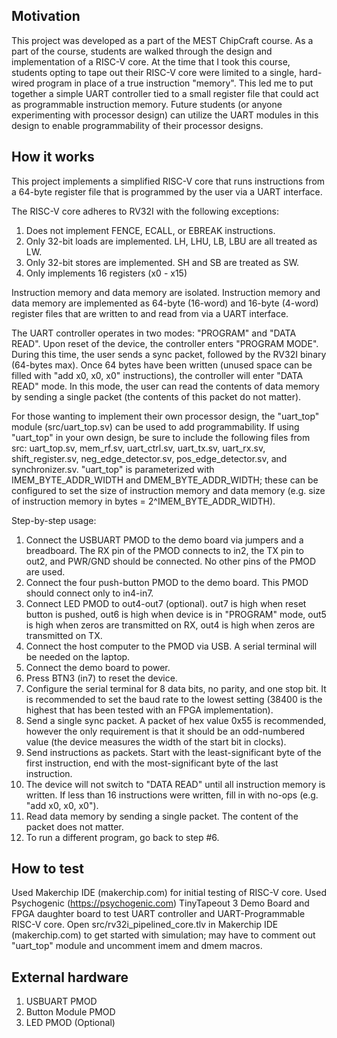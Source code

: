 <!---

This file is used to generate your project datasheet. Please fill in the information below and delete any unused
sections.

You can also include images in this folder and reference them in the markdown. Each image must be less than
512 kb in size, and the combined size of all images must be less than 1 MB.
-->

## Motivation
This project was developed as a part of the MEST ChipCraft course. As a part of the course, students are walked through the design and implementation of a RISC-V core. At the time that I took this course, students opting to tape out their RISC-V core were limited to a single, hard-wired program in place of a true instruction "memory". This led me to put together a simple UART controller tied to a small register file that could act as programmable instruction memory. Future students (or anyone experimenting with processor design) can utilize the UART modules in this design to enable programmability of their processor designs.

## How it works

This project implements a simplified RISC-V core that runs instructions from a 64-byte register file that is programmed by the user via a UART interface.

The RISC-V core adheres to RV32I with the following exceptions:
1. Does not implement FENCE, ECALL, or EBREAK instructions.
2. Only 32-bit loads are implemented. LH, LHU, LB, LBU are all treated as LW.
3. Only 32-bit stores are implemented. SH and SB are treated as SW.
4. Only implements 16 registers (x0 - x15)

Instruction memory and data memory are isolated. Instruction memory and data memory are implemented as 64-byte (16-word) and 16-byte (4-word) register files that are written to and read from via a UART interface.

The UART controller operates in two modes: "PROGRAM" and "DATA READ". Upon reset of the device, the controller enters "PROGRAM MODE". During this time, the user sends a sync packet, followed by the RV32I binary (64-bytes max). Once 64 bytes have been written (unused space can be filled with "add x0, x0, x0" instructions), the controller will enter "DATA READ" mode. In this mode, the user can read the contents of data memory by sending a single packet (the contents of this packet do not matter).

For those wanting to implement their own processor design, the "uart_top" module (src/uart_top.sv) can be used to add programmability. If using "uart_top" in your own design, be sure to include the following files from src: uart_top.sv, mem_rf.sv, uart_ctrl.sv, uart_tx.sv, uart_rx.sv, shift_register.sv, neg_edge_detector.sv, pos_edge_detector.sv, and synchronizer.sv. "uart_top" is parameterized with IMEM_BYTE_ADDR_WIDTH and DMEM_BYTE_ADDR_WIDTH; these can be configured to set the size of instruction memory and data memory (e.g. size of instruction memory in bytes = 2^IMEM_BYTE_ADDR_WIDTH).

Step-by-step usage:
1. Connect the USBUART PMOD to the demo board via jumpers and a breadboard. The RX pin of the PMOD connects to in2, the TX pin to out2, and PWR/GND should be connected. No other pins of the PMOD are used.
2. Connect the four push-button PMOD to the demo board. This PMOD should connect only to in4-in7.
3. Connect LED PMOD to out4-out7 (optional). out7 is high when reset button is pushed, out6 is high when device is in "PROGRAM" mode, out5 is high when zeros are transmitted on RX, out4 is high when zeros are transmitted on TX.
4. Connect the host computer to the PMOD via USB. A serial terminal will be needed on the laptop.
5. Connect the demo board to power.
6. Press BTN3 (in7) to reset the device.
7. Configure the serial terminal for 8 data bits, no parity, and one stop bit. It is recommended to set the baud rate to the lowest setting (38400 is the highest that has been tested with an FPGA implementation).
8. Send a single sync packet. A packet of hex value 0x55 is recommended, however the only requirement is that it should be an odd-numbered value (the device measures the width of the start bit in clocks).
9. Send instructions as packets. Start with the least-significant byte of the first instruction, end with the most-significant byte of the last instruction.
10. The device will not switch to "DATA READ" until all instruction memory is written. If less than 16 instructions were written, fill in with no-ops (e.g. "add x0, x0, x0").
11. Read data memory by sending a single packet. The content of the packet does not matter.
12. To run a different program, go back to step #6.

## How to test

Used Makerchip IDE (makerchip.com) for initial testing of RISC-V core. Used Psychogenic (https://psychogenic.com) TinyTapeout 3 Demo Board and FPGA daughter board to test UART controller and UART-Programmable RISC-V core. Open src/rv32i_pipelined_core.tlv in Makerchip IDE (makerchip.com) to get started with simulation; may have to comment out "uart_top" module and uncomment imem and dmem macros.

## External hardware

1. USBUART PMOD
2. Button Module PMOD
3. LED PMOD (Optional)
